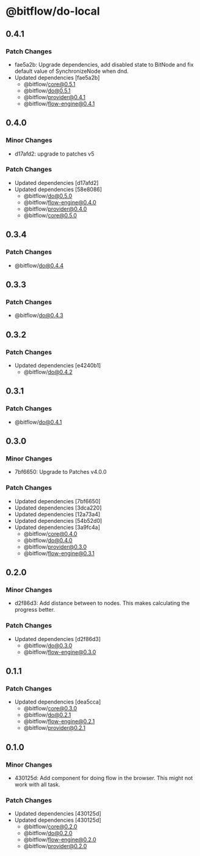 # @bitflow/do-local

## 0.4.1

### Patch Changes

- fae5a2b: Upgrade dependencies, add disabled state to BitNode and fix default value of SynchronizeNode when dnd.
- Updated dependencies [fae5a2b]
  - @bitflow/core@0.5.1
  - @bitflow/do@0.5.1
  - @bitflow/provider@0.4.1
  - @bitflow/flow-engine@0.4.1

## 0.4.0

### Minor Changes

- d17afd2: upgrade to patches v5

### Patch Changes

- Updated dependencies [d17afd2]
- Updated dependencies [58e8086]
  - @bitflow/do@0.5.0
  - @bitflow/flow-engine@0.4.0
  - @bitflow/provider@0.4.0
  - @bitflow/core@0.5.0

## 0.3.4

### Patch Changes

- @bitflow/do@0.4.4

## 0.3.3

### Patch Changes

- @bitflow/do@0.4.3

## 0.3.2

### Patch Changes

- Updated dependencies [e4240b1]
  - @bitflow/do@0.4.2

## 0.3.1

### Patch Changes

- @bitflow/do@0.4.1

## 0.3.0

### Minor Changes

- 7bf6650: Upgrade to Patches v4.0.0

### Patch Changes

- Updated dependencies [7bf6650]
- Updated dependencies [3dca220]
- Updated dependencies [12a73a4]
- Updated dependencies [54b52d0]
- Updated dependencies [3a9fc4a]
  - @bitflow/core@0.4.0
  - @bitflow/do@0.4.0
  - @bitflow/provider@0.3.0
  - @bitflow/flow-engine@0.3.1

## 0.2.0

### Minor Changes

- d2f86d3: Add distance between to nodes. This makes calculating the progress better.

### Patch Changes

- Updated dependencies [d2f86d3]
  - @bitflow/do@0.3.0
  - @bitflow/flow-engine@0.3.0

## 0.1.1

### Patch Changes

- Updated dependencies [dea5cca]
  - @bitflow/core@0.3.0
  - @bitflow/do@0.2.1
  - @bitflow/flow-engine@0.2.1
  - @bitflow/provider@0.2.1

## 0.1.0

### Minor Changes

- 430125d: Add component for doing flow in the browser. This might not work with all task.

### Patch Changes

- Updated dependencies [430125d]
- Updated dependencies [430125d]
  - @bitflow/core@0.2.0
  - @bitflow/do@0.2.0
  - @bitflow/flow-engine@0.2.0
  - @bitflow/provider@0.2.0
